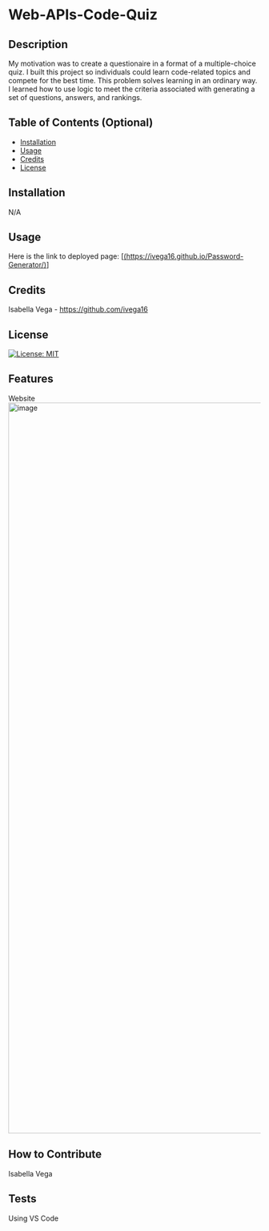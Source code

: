 # Web-APIs-Code-Quiz

## Description

My motivation was to create a questionaire in a format of a multiple-choice quiz. I built this project so individuals could learn code-related topics and compete for the best time. This problem solves learning in an ordinary way. I learned how to use logic to meet the criteria associated with generating a set of questions, answers, and rankings.

## Table of Contents (Optional)

- [Installation](#installation)
- [Usage](#usage)
- [Credits](#credits)
- [License](#license)

## Installation

N/A

## Usage

Here is the link to deployed page: [[(https://ivega16.github.io/Password-Generator/)](https://ivega16.github.io/Web-APIs-Code-Quiz/)]

## Credits

Isabella Vega - https://github.com/ivega16

## License

[![License: MIT](https://img.shields.io/badge/License-MIT-yellow.svg)](https://opensource.org/licenses/MIT)


## Features

Website
<img width="1460" alt="image" src="https://github.com/ivega16/Web-APIs-Code-Quiz/assets/99403219/c4f4408d-6feb-4cfa-8863-8c84de0db0e0">



## How to Contribute

Isabella Vega

## Tests

Using VS Code
